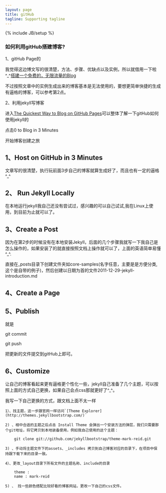 ```yaml
---
layout: page
title: gitHub
tagline: Supporting tagline
---
```

{% include JB/setup %}


### 如何利用gitHub搭建博客?

1、gitHub Page的

我觉得这边博文写的很清楚，方法、步骤、优缺点以及实例，所以就借用一下啦^_^[搭建一个免费的，无限流量的Blog](http://www.ruanyifeng.com/blog/2012/08/blogging_with_jekyll.html)

不过按照文章中的实例生成出来的博客基本是无法使用的，要想更简单快捷的生成有逼格的博客，可以参考第2点。

2、利用jekyll写博客

进入[The Quickest Way to Blog on GitHub Pages](http://jekyllbootstrap.com/)可以整体了解一下gitHub如何使用jekyll的

点击0 to Blog in 3 Minutes

开始博客创建之旅

## 1、Host on GitHub in 3 Minutes

文章写的很清楚，执行玩前面3步自己的博客就算生成好了，而且也有一定的逼格^_^

## 2、 Run Jekyll Locally

在本地运行jekyll我自己还没有尝试过，感兴趣的可以自己试试,我在Linux上使用，到目前为止就可以了。

## 3、Create a Post

因为在第2步的时候没有在本地安装Jekyll，后面的几个步骤我就写一下我自己是怎么操作的，如果安装了的就直接按照文档上操作就可以了，上面的英语简单易懂^_^.

直接在_posts目录下创建文件夹如core-samples(名字任意，主要是是方便分类,这个是自带的例子)，然后创建以日期为首的文件2011-12-29-jekyll-introduction.md

## 4、Create a Page


## 5、Publish

就是

git commit

git push 

把更新的文件提交到gitHub上即可。

## 6、Customize

让自己的博客看起来更有逼格更个性化一些，jekyll自己准备了几个主题，可以按照上面的方式自己更换，如果自己会点css那就更好了^_^。

我写一下自己更换的方式，跟文档上面不太一样

	1）、找主题，这一步跟官网一样访问`[Theme Explorer](http://themes.jekyllbootstrap.com/)`

	2) 、相中合适的主题之后点击 Install Theme 会弹出一个安装方法的弹层，我们只需要那个git地址，将它拷贝到本地装备使用，例如我自己使用的这个主题：

		git clone git://github.com/jekyllbootstrap/theme-mark-reid.git

	3) 、手动将主题文件下的assets、_includes 拷贝到自己博客对应的目录下，在项目中保持跟下载下来的目录一致。

	4）、更改_layout目录下所有文件的主题名称、include的目录

		theme :
		name : mark-reid
	
	5) 、 找一些颜色搭配比较好看的博客网站，更改一下自己的css文件。

